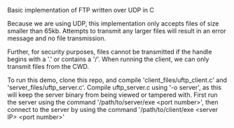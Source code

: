 Basic implementation of FTP written over UDP in C

Because we are using UDP, this implementation only accepts files of size smaller than 65kb. Attempts to transmit any larger files will result in an error message and no file transmission.

Further, for security purposes, files cannot be transmitted if the handle begins with a '.' or contains a '/'. When running the client, we can only transmit files from the CWD.

To run this demo, clone this repo, and compile 'client_files/uftp_client.c' and 'server_files/uftp_server.c'. Compile uftp_server.c using '-o server', as this will keep the server binary from being viewed or tampered with. First run the server using the command '/path/to/server/exe \<port number\>', then connect to the server by using the command '/path/to/client/exe \<server IP\> \<port number\>'
